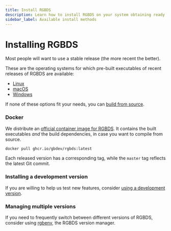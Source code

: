 ```yaml
---
title: Install RGBDS
description: Learn how to install RGBDS on your system obtaining ready binaries or compiling from source
sidebar_label: Available install methods
---
```


# Installing RGBDS

Most people will want to use a stable release (the more recent the better).

These are the operating systems for which pre-built executables of recent releases of RGBDS are available:
- [Linux](linux.md)
- [macOS](macos.md)
- [Windows](windows.md)

If none of these options fit your needs, you can [build from source](source.md).

### Docker

We distribute an [official container image for RGBDS](https://github.com/gbdev/rgbds/pkgs/container/rgbds).
It contains the built executables *and* the build dependencies, in case you want to compile from source.

```bash
docker pull ghcr.io/gbdev/rgbds:latest
```

Each released version has a corresponding tag, while the `master` tag reflects the latest Git commit.

### Installing a development version

If you are willing to help us test new features, consider [using a development version](master.md).

### Managing multiple versions

If you need to frequently switch between different versions of RGBDS, consider using [rgbenv](https://github.com/gbdev/rgbenv), the RGBDS version manager.
